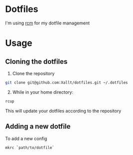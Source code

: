 # Dotfiles

I'm using [rcm](https://github.com/thoughtbot/rcm) for my dotfile management

# Usage

## Cloning the dotfiles

1. Clone the repository
```bash
git clone git@github.com:Xallt/dotfiles.git ~/.dotfiles
```
2. While in your home directory:
```bash
rcup
```
This will update your dotfiles according to the repository

## Adding a new dotfile

To add a new config 
```bash
mkrc `path/to/dotfile`
```
